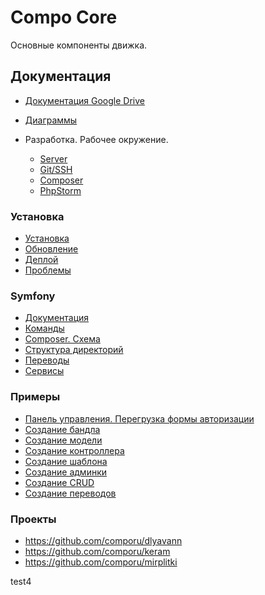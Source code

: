 Compo Core
==========

Основные компоненты движка.

## Документация

- [Документация Google Drive](https://drive.google.com/drive/folders/0BzikKPl7V1tNM2JteHZOeUkxb0U)
- [Диаграммы](doc/diagrams/diagrams.md)

- Разработка. Рабочее окружение.
  - [Server](doc/development/server.md)
  - [Git/SSH](doc/development/git-ssh.md)
  - [Composer](doc/development/composer.md)
  - [PhpStorm](doc/development/phpstorm.md)

### Установка

- [Установка](doc/install.md)
- [Обновление](doc/update.md)
- [Деплой](doc/deploy.md)
- [Проблемы](doc/problems.md)

### Symfony
  - [Документация](doc/symfony/docs.md)
  - [Команды](doc/symfony/useful-console-commands.md)
  - [Composer. Схема](doc/symfony/composer-schema.md)
  - [Структура директорий](doc/symfony/dirs.md)
  - [Переводы](doc/symfony/translations.md)
  - [Сервисы](doc/symfony/services-yml.md)

### Примеры
  - [Панель управления. Перегрузка формы авторизации](doc/examples/admin-login-form.md)
  - [Создание бандла](doc/examples/create-bundle.md)
  - [Создание модели](doc/examples/create-entity.md)
  - [Создание контроллера](doc/examples/create-controller.md)
  - [Создание шаблона](doc/examples/create-views.md)
  - [Создание админки](doc/examples/create-admin.md)
  - [Создание CRUD](doc/examples/create-crud.md)
  - [Создание переводов](doc/examples/create-translations.md)

### Проекты
  - https://github.com/comporu/dlyavann
  - https://github.com/comporu/keram
  - https://github.com/comporu/mirplitki

test4

